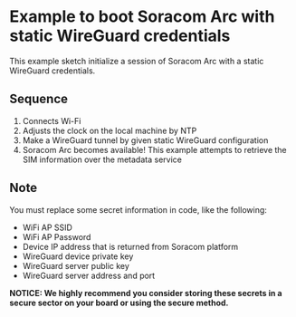 # Example to boot Soracom Arc with static WireGuard credentials

This example sketch initialize a session of Soracom Arc with a static WireGuard credentials.

## Sequence

1. Connects Wi-Fi
2. Adjusts the clock on the local machine by NTP
3. Make a WireGuard tunnel by given static WireGuard configuration
4. Soracom Arc becomes available! This example attempts to retrieve the SIM information over the metadata service

## Note

You must replace some secret information in code, like the following:

- WiFi AP SSID
- WiFi AP Password
- Device IP address that is returned from Soracom platform
- WireGuard device private key
- WireGuard server public key
- WireGuard server address and port

__NOTICE: We highly recommend you consider storing these secrets in a secure sector on your board or using the secure method.__

